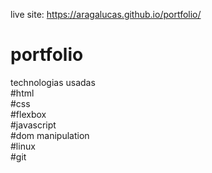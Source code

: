 live site: https://aragalucas.github.io/portfolio/
# portfolio <br>
technologias usadas <br>
#html <br>
#css <br>
#flexbox <br>
#javascript <br>
#dom manipulation <br>
#linux <br>
#git
